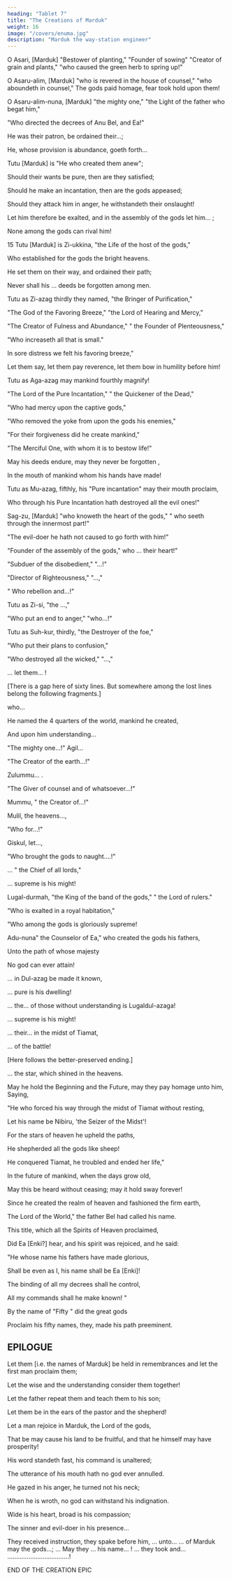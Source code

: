 ```yaml
---
heading: "Tablet 7"
title: "The Creations of Marduk"
weight: 16
image: "/covers/enuma.jpg"
description: "Marduk the way-station engineer"
---
```



O Asari, [Marduk] "Bestower of planting," "Founder of sowing" "Creator of grain and plants," "who caused the green herb to spring up!" 

O Asaru-alim, [Marduk] "who is revered in the house of counsel," "who aboundeth in counsel," The gods paid homage, fear took hold upon them!

O Asaru-alim-nuna, [Marduk] "the mighty one," "the Light of the father who begat him,"

"Who directed the decrees of Anu Bel, and Ea!"

He was their patron, be ordained their...;

He, whose provision is abundance, goeth forth...

Tutu [Marduk] is "He who created them anew";

Should their wants be pure, then are they satisfied;

Should he make an incantation, then are the gods appeased;

Should they attack him in anger, he withstandeth their onslaught!

Let him therefore be exalted, and in the assembly of the gods let him... ;

None among the gods can rival him!

15 Tutu [Marduk] is Zi-ukkina, "the Life of the host of the gods,"

Who established for the gods the bright heavens.

He set them on their way, and ordained their path;

Never shall his ... deeds be forgotten among men.

Tutu as Zi-azag thirdly they named, "the Bringer of Purification,"

"The God of the Favoring Breeze," "the Lord of Hearing and Mercy,"

"The Creator of Fulness and Abundance," " the Founder of Plenteousness,"

"Who increaseth all that is small."

In sore distress we felt his favoring breeze,"

Let them say, let them pay reverence, let them bow in humility before him!

Tutu as Aga-azag may mankind fourthly magnify!

"The Lord of the Pure Incantation," " the Quickener of the Dead,"

"Who had mercy upon the captive gods,"

"Who removed the yoke from upon the gods his enemies,"

"For their forgiveness did he create mankind,"

"The Merciful One, with whom it is to bestow life!"

May his deeds endure, may they never be forgotten ,

In the mouth of mankind whom his hands have made!

Tutu as Mu-azag, fifthly, his "Pure incantation" may their mouth proclaim,

Who through his Pure Incantation hath destroyed all the evil ones!"

Sag-zu, [Marduk] "who knoweth the heart of the gods," " who seeth through the innermost part!"

"The evil-doer he hath not caused to go forth with him!"

"Founder of the assembly of the gods," who ... their heart!"

"Subduer of the disobedient," "...!"

"Director of Righteousness," "...,"

" Who rebellion and...!"

Tutu as Zi-si, "the ...,"

"Who put an end to anger," "who...!"

Tutu as Suh-kur, thirdly, "the Destroyer of the foe,"

"Who put their plans to confusion,"

"Who destroyed all the wicked," "...,"

... let them... !

[There is a gap here of sixty lines. But somewhere among the lost lines belong the following fragments.]

who...

He named the 4 quarters of the world, mankind he created,

And upon him understanding...

"The mighty one...!"
Agil...

"The Creator of the earth...!"

Zulummu... .

"The Giver of counsel and of whatsoever...!"

Mummu, " the Creator of...!"

Mulil, the heavens...,

"Who for...!"

Giskul, let...,

"Who brought the gods to naught....!"

... " the Chief of all lords,"

... supreme is his might!

Lugal-durmah, "the King of the band of the gods," " the Lord of rulers."

"Who is exalted in a royal habitation,"

"Who among the gods is gloriously supreme!

Adu-nuna" the Counselor of Ea," who created the gods his fathers,

Unto the path of whose majesty

No god can ever attain!

... in Dul-azag be made it known,

... pure is his dwelling!

... the... of those without understanding is Lugaldul-azaga!

... supreme is his might!

... their... in the midst of Tiamat,

... of the battle!

[Here follows the better-preserved ending.]

... the star, which shined in the heavens.

May he hold the Beginning and the Future, may they pay homage unto him, Saying, 

"He who forced his way through the midst of Tiamat without resting,

Let his name be Nibiru, 'the Seizer of the Midst'!

For the stars of heaven he upheld the paths,

He shepherded all the gods like sheep!

He conquered Tiamat, he troubled and ended her life,"

In the future of mankind, when the days grow old,

May this be heard without ceasing; may it hold sway forever!

Since he created the realm of heaven and fashioned the firm earth,

The Lord of the World," the father Bel had called his name.

This title, which all the Spirits of Heaven proclaimed,

Did Ea [Enki?] hear, and his spirit was rejoiced, and he said:

"He whose name his fathers have made glorious,

Shall be even as I, his name shall be Ea [Enki]!

The binding of all my decrees shall he control,

All my commands shall he make known! "

By the name of "Fifty " did the great gods

Proclaim his fifty names, they, made his path preeminent.


## EPILOGUE

Let them [i.e. the names of Marduk] be held in remembrances and let the first man proclaim them;

Let the wise and the understanding consider them together!

Let the father repeat them and teach them to his son;

Let them be in the ears of the pastor and the shepherd!

Let a man rejoice in Marduk, the Lord of the gods,

That be may cause his land to be fruitful, and that he himself may have prosperity!

His word standeth fast, his command is unaltered;

The utterance of his mouth hath no god ever annulled.

He gazed in his anger, he turned not his neck;

When he is wroth, no god can withstand his indignation.

Wide is his heart, broad is his compassion;

The sinner and evil-doer in his presence...

They received instruction, they spake before him,
... unto...
... of Marduk may the gods...;
... May they ... his name... !
... they took and...
...................................!


END OF THE CREATION EPIC
